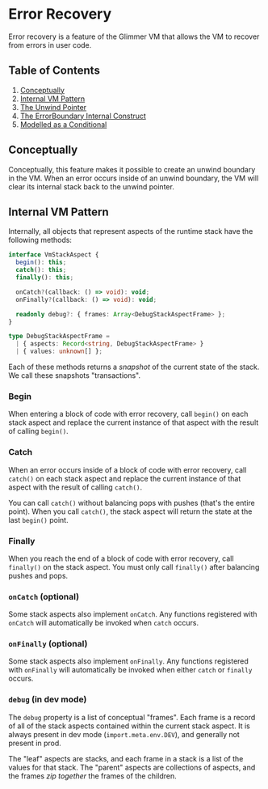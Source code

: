 # Error Recovery

Error recovery is a feature of the Glimmer VM that allows the VM to recover from errors in user code.

## Table of Contents

1. [Conceptually](#conceptually)
1. [Internal VM Pattern](#internal-vm-pattern)
1. [The Unwind Pointer](#the-unwind-pointer)
1. [The ErrorBoundary Internal Construct](#the-errorboundary-internal-construct)
1. [Modelled as a Conditional](#modelled-as-a-conditional)

## Conceptually

Conceptually, this feature makes it possible to create an unwind boundary in the VM. When an error occurs inside of an unwind boundary, the VM will clear its internal stack back to the unwind pointer.

## Internal VM Pattern

Internally, all objects that represent aspects of the runtime stack have the following methods:

```ts
interface VmStackAspect {
  begin(): this;
  catch(): this;
  finally(): this;

  onCatch?(callback: () => void): void;
  onFinally?(callback: () => void): void;

  readonly debug?: { frames: Array<DebugStackAspectFrame> };
}

type DebugStackAspectFrame =
  | { aspects: Record<string, DebugStackAspectFrame> }
  | { values: unknown[] };
```

Each of these methods returns a _snapshot_ of the current state of the stack. We call these
snapshots "transactions".

### Begin

When entering a block of code with error recovery, call `begin()` on each stack aspect and replace
the current instance of that aspect with the result of calling `begin()`.

### Catch

When an error occurs inside of a block of code with error recovery, call `catch()` on each stack aspect
and replace the current instance of that aspect with the result of calling `catch()`.

You can call `catch()` without balancing pops with pushes (that's the entire point). When you call
`catch()`, the stack aspect will return the state at the last `begin()` point.

### Finally

When you reach the end of a block of code with error recovery, call `finally()` on the stack aspect.
You must only call `finally()` after balancing pushes and pops.

### `onCatch` (optional)

Some stack aspects also implement `onCatch`. Any functions registered with `onCatch` will
automatically be invoked when `catch` occurs.

### `onFinally` (optional)

Some stack aspects also implement `onFinally`. Any functions registered with `onFinally` will
automatically be invoked when either `catch` or `finally` occurs.

### `debug` (in dev mode)

The `debug` property is a list of conceptual "frames". Each frame is a record of all of the stack aspects contained within the current stack
aspect. It is always present in dev mode (`import.meta.env.DEV`), and generally not present in prod.

The "leaf" aspects are stacks, and each frame in a stack is a list of the values for that stack.
The "parent" aspects are collections of aspects, and the frames _zip together_ the frames of
the children.
